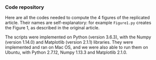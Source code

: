 ### Code repository

Here are all the codes needed to compute the 4 figures of the replicated article. Their names are self-explanatory: for example `Figure1.py` creates the Figure 1, as described in the original article.

The scripts were implemented on Python (version 3.6.3), with the Numpy (version 1.14.0) and Matplotlib (version 2.1.1) libraries. They were implemented and ran on Mac OS, and we were also able to run them on Ubuntu, with Python 2.7.12, Numpy 1.13.3 and Matplotlib 2.1.0.
